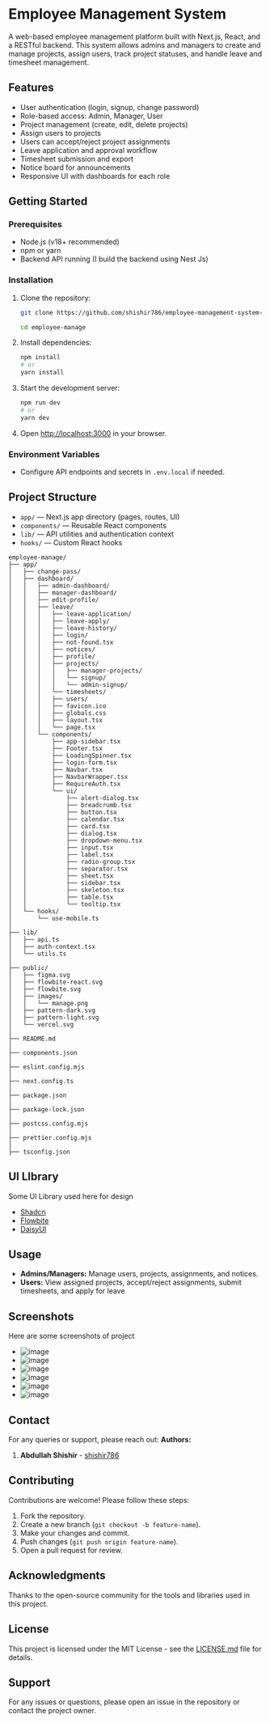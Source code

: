 # Employee Management System

A web-based employee management platform built with Next.js, React, and a RESTful backend. This system allows admins and managers to create and manage projects, assign users, track project statuses, and handle leave and timesheet management.

## Features

- User authentication (login, signup, change password)
- Role-based access: Admin, Manager, User
- Project management (create, edit, delete projects)
- Assign users to projects
- Users can accept/reject project assignments
- Leave application and approval workflow
- Timesheet submission and export
- Notice board for announcements
- Responsive UI with dashboards for each role

## Getting Started

### Prerequisites

- Node.js (v18+ recommended)
- npm or yarn
- Backend API running (I build the backend using Nest Js)

### Installation

1. Clone the repository:

   ```bash
   git clone https://github.com/shishir786/employee-management-system-frontend-.git

   cd employee-manage
   ```

2. Install dependencies:
   ```bash
   npm install
   # or
   yarn install
   ```
3. Start the development server:
   ```bash
   npm run dev
   # or
   yarn dev
   ```
4. Open [http://localhost:3000](http://localhost:3000) in your browser.

### Environment Variables

- Configure API endpoints and secrets in `.env.local` if needed.

## Project Structure

- `app/` — Next.js app directory (pages, routes, UI)
- `components/` — Reusable React components
- `lib/` — API utilities and authentication context
- `hooks/` — Custom React hooks

```
employee-manage/
├── app/
│   ├── change-pass/
│   ├── dashboard/
│   │   ├── admin-dashboard/
│   │   ├── manager-dashboard/
│   │   ├── edit-profile/
│   │   ├── leave/
│   │   │   ├── leave-application/
│   │   │   ├── leave-apply/
│   │   │   ├── leave-history/
│   │   │   ├── login/
│   │   │   ├── not-found.tsx
│   │   │   ├── notices/
│   │   │   ├── profile/
│   │   │   ├── projects/
│   │   │   │   ├── manager-projects/
│   │   │   │   └── signup/
│   │   │   │   └── admin-signup/
│   │   │   └── timesheets/
│   │   │   ├── users/
│   │   │   ├── favicon.ico
│   │   │   ├── globals.css
│   │   │   ├── layout.tsx
│   │   │   └── page.tsx
│   │   └── components/
│   │       ├── app-sidebar.tsx
│   │       ├── Footer.tsx
│   │       ├── LoadingSpinner.tsx
│   │       ├── login-form.tsx
│   │       ├── Navbar.tsx
│   │       ├── NavbarWrapper.tsx
│   │       ├── RequireAuth.tsx
│   │       └── ui/
│   │           ├── alert-dialog.tsx
│   │           ├── breadcrumb.tsx
│   │           ├── button.tsx
│   │           ├── calendar.tsx
│   │           ├── card.tsx
│   │           ├── dialog.tsx
│   │           ├── dropdown-menu.tsx
│   │           ├── input.tsx
│   │           ├── label.tsx
│   │           ├── radio-group.tsx
│   │           ├── separator.tsx
│   │           ├── sheet.tsx
│   │           ├── sidebar.tsx
│   │           ├── skeleton.tsx
│   │           ├── table.tsx
│   │           └── tooltip.tsx
│   └── hooks/
│       └── use-mobile.ts
│
├── lib/
│   ├── api.ts
│   ├── auth-context.tsx
│   └── utils.ts
│
├── public/
│   ├── figma.svg
│   ├── flowbite-react.svg
│   ├── flowbite.svg
│   ├── images/
│   │   └── manage.png
│   ├── pattern-dark.svg
│   ├── pattern-light.svg
│   └── vercel.svg
│
├── README.md
│
├── components.json
│
├── eslint.config.mjs
│
├── next.config.ts
│
├── package.json
│
├── package-lock.json
│
├── postcss.config.mjs
│
├── prettier.config.mjs
│
├── tsconfig.json
```

## UI LIbrary
Some UI Library used here for design
- [Shadcn](https://ui.shadcn.com/)
- [Flowbite](https://flowbite.com/)
- [DaisyUI](https://daisyui.com/)



## Usage

- **Admins/Managers:** Manage users, projects, assignments, and notices.
- **Users:** View assigned projects, accept/reject assignments, submit timesheets, and apply for leave

## Screenshots
Here are some screenshots of project
- ![image](https://github.com/user-attachments/assets/505f86fe-f3a2-495a-be63-e2c09a85b474)
- ![image](https://github.com/user-attachments/assets/7df7daa2-dc16-420b-8ee0-e39319a1df2d)
- ![image](https://github.com/user-attachments/assets/151f57c1-8561-4aa2-ab0b-55a1c3a5986c)
- ![image](https://github.com/user-attachments/assets/f5535a50-aef8-48ce-b8f3-8833289e01b1)
- ![image](https://github.com/user-attachments/assets/87ae662a-a853-4b7c-b28c-e6e27020b24f)
- ![image](https://github.com/user-attachments/assets/6ba6795d-e7f7-45d3-a904-61f9f4f016aa)



## Contact
For any queries or support, please reach out:
**Authors:**
1. **Abdullah Shishir** - [shishir786](https://github.com/shishir786)

## Contributing
Contributions are welcome! Please follow these steps:
1. Fork the repository.
2. Create a new branch (`git checkout -b feature-name`).
3. Make your changes and commit.
4. Push changes (`git push origin feature-name`).
5. Open a pull request for review.

## Acknowledgments
Thanks to the open-source community for the tools and libraries used in this project.

## License
This project is licensed under the MIT License - see the [LICENSE.md](LICENSE.md) file for details.

## Support
For any issues or questions, please open an issue in the repository or contact the project owner.

